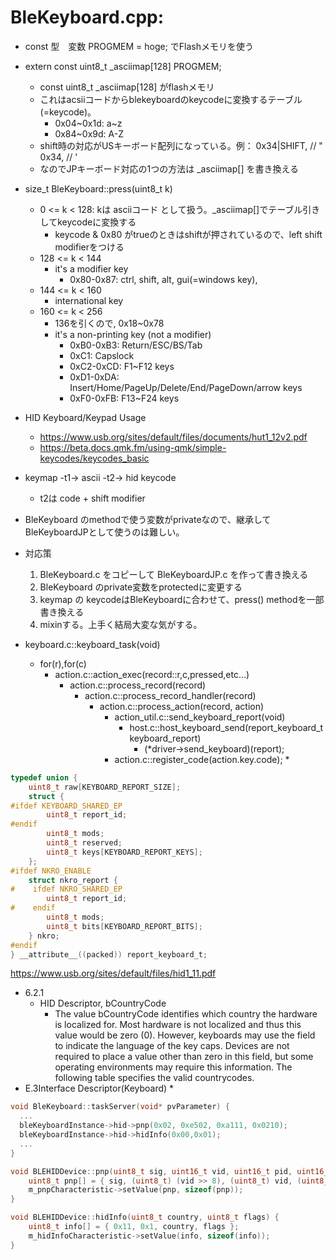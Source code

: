 # BleKeyboard.cpp:

* const 型　変数 PROGMEM = hoge; でFlashメモリを使う
* extern const uint8_t _asciimap[128] PROGMEM;
  * const uint8_t _asciimap[128] がflashメモリ
  * これはacsiiコードからblekeyboardのkeycodeに変換するテーブル(=keycode)。
    * 0x04~0x1d: a~z
    * 0x84~0x9d: A-Z
  * shift時の対応がUSキーボード配列になっている。例：
   0x34|SHIFT,    // "
   0x34,          // '
  * なのでJPキーボード対応の1つの方法は _asciimap[] を書き換える
* size_t BleKeyboard::press(uint8_t k)
  * 0 <= k < 128: kは asciiコード として扱う。_asciimap[]でテーブル引きしてkeycodeに変換する
    * keycode & 0x80 がtrueのときはshiftが押されているので、left shift modifierをつける
  * 128 <= k < 144
    * it's a modifier key
      * 0x80-0x87: ctrl, shift, alt, gui(=windows key), 
  * 144 <= k < 160
    * international key
  * 160 <= k < 256
    * 136を引くので, 0x18~0x78
    * it's a non-printing key (not a modifier)
      * 0xB0-0xB3: Return/ESC/BS/Tab
      * 0xC1:      Capslock
      * 0xC2-0xCD: F1~F12 keys
      * 0xD1-0xDA: Insert/Home/PageUp/Delete/End/PageDown/arrow keys
      * 0xF0-0xFB: F13~F24 keys

* HID Keyboard/Keypad Usage
  * https://www.usb.org/sites/default/files/documents/hut1_12v2.pdf
  * https://beta.docs.qmk.fm/using-qmk/simple-keycodes/keycodes_basic

* keymap -t1-> ascii -t2-> hid keycode
  * t2は code + shift modifier

* BleKeyboard のmethodで使う変数がprivateなので、継承してBleKeyboardJPとして使うのは難しい。
* 対応策
  1. BleKeyboard.c をコピーして BleKeyboardJP.c を作って書き換える
  2. BleKeyboard のprivate変数をprotectedに変更する
  3. keymap の keycodeはBleKeyboardに合わせて、press() methodを一部書き換える
  4. mixinする。上手く結局大変な気がする。

* keyboard.c::keyboard_task(void)
  * for(r),for(c)
    * action.c::action_exec(record::r,c,pressed,etc...)
      * action.c::process_record(record)
        * action.c::process_record_handler(record)
          * action.c::process_action(record, action)
            * action_util.c::send_keyboard_report(void)
              * host.c::host_keyboard_send(report_keyboard_t keyboard_report)
                * (*driver->send_keyboard)(report);
            * action.c::register_code(action.key.code);
              * 

```c
typedef union {
    uint8_t raw[KEYBOARD_REPORT_SIZE];
    struct {
#ifdef KEYBOARD_SHARED_EP
        uint8_t report_id;
#endif
        uint8_t mods;
        uint8_t reserved;
        uint8_t keys[KEYBOARD_REPORT_KEYS];
    };
#ifdef NKRO_ENABLE
    struct nkro_report {
#    ifdef NKRO_SHARED_EP
        uint8_t report_id;
#    endif
        uint8_t mods;
        uint8_t bits[KEYBOARD_REPORT_BITS];
    } nkro;
#endif
} __attribute__((packed)) report_keyboard_t;
```

https://www.usb.org/sites/default/files/hid1_11.pdf

* 6.2.1
  * HID Descriptor, bCountryCode
    * The value bCountryCode identifies which country the hardware is localized for. Most hardware is not localized and thus this value would be zero (0). However, keyboards may use the field to indicate the language of the key caps. Devices are not required to place a value other than zero in this field, but some operating environments may require this information. The following table specifies the valid countrycodes.
* E.3Interface Descriptor(Keyboard)
  * 

```c
void BleKeyboard::taskServer(void* pvParameter) {
  ...
  bleKeyboardInstance->hid->pnp(0x02, 0xe502, 0xa111, 0x0210);
  bleKeyboardInstance->hid->hidInfo(0x00,0x01);
  ...
}
```

```c
void BLEHIDDevice::pnp(uint8_t sig, uint16_t vid, uint16_t pid, uint16_t version) {
	uint8_t pnp[] = { sig, (uint8_t) (vid >> 8), (uint8_t) vid, (uint8_t) (pid >> 8), (uint8_t) pid, (uint8_t) (version >> 8), (uint8_t) version };
	m_pnpCharacteristic->setValue(pnp, sizeof(pnp));
}

void BLEHIDDevice::hidInfo(uint8_t country, uint8_t flags) {
	uint8_t info[] = { 0x11, 0x1, country, flags };
	m_hidInfoCharacteristic->setValue(info, sizeof(info));
}
```
